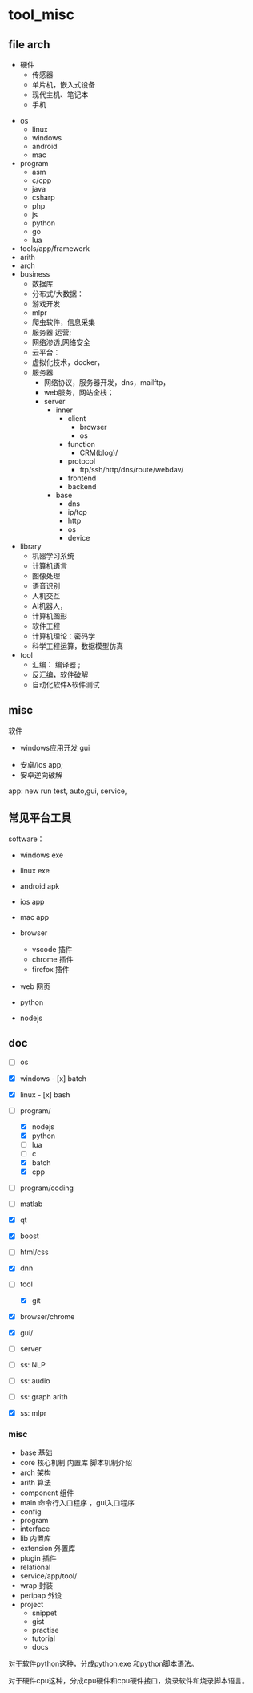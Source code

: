 # tool_misc

## file arch


- 硬件
  * 传感器
  * 单片机，嵌入式设备
  * 现代主机、笔记本
  * 手机
* os
    * linux
    * windows
    * android
    * mac
* program
    * asm
    * c/cpp
    * java
    * csharp
    * php
    * js
    * python
    * go
    * lua
* tools/app/framework
* arith
* arch
* business
  * 数据库
  * 分布式/大数据：
  * 游戏开发
  * mlpr
  * 爬虫软件，信息采集
  - 服务器 运营;
  - 网络渗透,网络安全
  - 云平台：
  - 虚拟化技术，docker，
  - 服务器
    - 网络协议，服务器开发，dns，mailftp，
    - web服务，网站全栈；
    * server
      * inner
        * client
          * browser
          * os
        * function
          * CRM(blog)/
        * protocol
          * ftp/ssh/http/dns/route/webdav/
        * frontend
        * backend
      * base
        * dns
        * ip/tcp
        * http
        * os
        * device
* library
  * 机器学习系统
  * 计算机语言
  * 图像处理
  * 语音识别
  * 人机交互
  * AI机器人，
  * 计算机图形
  * 软件工程
  * 计算机理论：密码学
  * 科学工程运算，数据模型仿真
* tool
  - 汇编： 编译器 ; 
  - 反汇编，软件破解
  - 自动化软件&软件测试


## misc
软件

* windows应用开发 gui
- 安卓/ios app; 
- 安卓逆向破解


app: new  run test, auto,gui, service,

## 常见平台工具
software：
* windows exe
* linux exe
* android apk
* ios app
* mac app

* browser
    * vscode 插件
    * chrome 插件
    * firefox 插件
* web 网页
* python
* nodejs

## doc

- [ ] os
- [x] windows
      - [x] batch
- [x] linux
      - [x] bash
- [ ] program/
  - [x] nodejs
  - [x] python
  - [ ] lua
  - [ ] c
  - [x] batch
  - [x] cpp
- [ ] program/coding
- [ ] matlab
- [x] qt
- [x] boost
- [ ] html/css

- [x] dnn
- [ ] tool
  - [x] git
- [x] browser/chrome
- [x] gui/
- [ ] server


- [ ] ss: NLP
- [ ] ss: audio
- [ ] ss: graph arith
- [x] ss: mlpr





### misc
- base 基础
- core 核心机制 内置库 脚本机制介绍
- arch 架构
- arith 算法
- component 组件
- main 命令行入口程序 ，gui入口程序
- config
- program
- interface
- lib 内置库
- extension 外置库
- plugin 插件
- relational
- service/app/tool/
- wrap 封装
- peripap 外设
- project
  - snippet
  - gist
  - practise
  - tutorial
  - docs

对于软件python这种，分成python.exe 和python脚本语法。

对于硬件cpu这种，分成cpu硬件和cpu硬件接口，烧录软件和烧录脚本语言。


